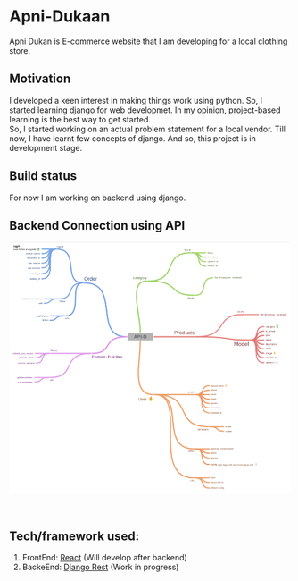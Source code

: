 # Apni-Dukaan

Apni Dukan is E-commerce website that I am developing for a local clothing store.

## Motivation
I developed a keen interest in making things work using python. So, I started learning django for web developmet. In my opinion, project-based learning is the best way to get started.
<br>
So, I started working on an actual problem statement for a local vendor.
Till now, I have learnt few concepts of django. And so, this project is in development stage.

## Build status
For now I am working on backend using django.
<br>

## Backend Connection using API

![Backend API design](Backend_Design.png)

<br>

## Tech/framework used:

1. FrontEnd: [React](https://reactjs.org/) (Will develop after backend)
2. BackeEnd: [Django Rest](https://www.django-rest-framework.org/) (Work in progress)

